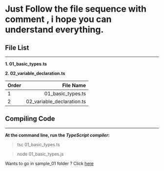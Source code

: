 # Just Follow the file sequence with comment , i hope you can understand everything.

## File List
----------------------------------

**1. 01_basic_types.ts**

**2. 02_variable_declaration.ts**

| Order         | File Name                    | 
| ------------- |---------------------------:  | 
| 1             | 01_basic_types.ts            | 
| 2             | 02_variable_declaration.ts   | 





## Compiling Code
--------------------------

**At the command line, run the _TypeScript compiler_:**

> tsc 01_basic_types.ts

> node 01_basic_types.js


Wants to go in sample_01 folder ? Click  [here](/sample_01)


